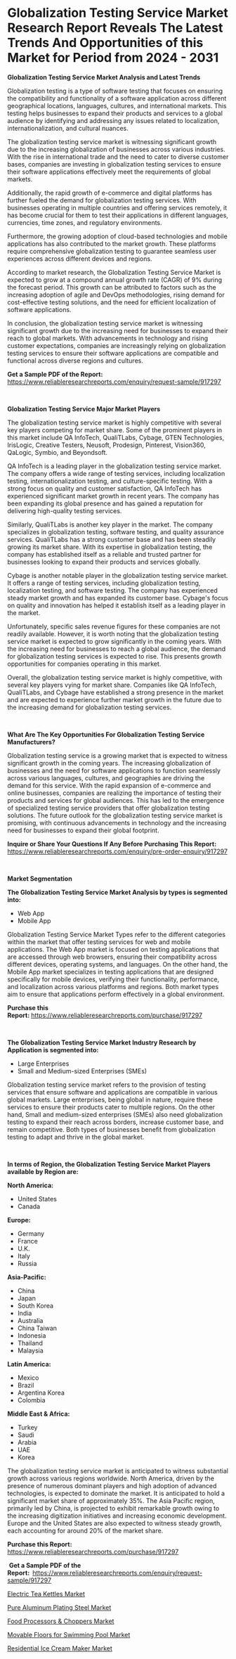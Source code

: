 <p><h1>Globalization Testing Service Market Research Report Reveals The Latest Trends And Opportunities of this Market for Period from 2024 - 2031</h1></p><p><strong>Globalization Testing Service Market Analysis and Latest Trends</strong></p>
<p><p>Globalization testing is a type of software testing that focuses on ensuring the compatibility and functionality of a software application across different geographical locations, languages, cultures, and international markets. This testing helps businesses to expand their products and services to a global audience by identifying and addressing any issues related to localization, internationalization, and cultural nuances.</p><p>The globalization testing service market is witnessing significant growth due to the increasing globalization of businesses across various industries. With the rise in international trade and the need to cater to diverse customer bases, companies are investing in globalization testing services to ensure their software applications effectively meet the requirements of global markets.</p><p>Additionally, the rapid growth of e-commerce and digital platforms has further fueled the demand for globalization testing services. With businesses operating in multiple countries and offering services remotely, it has become crucial for them to test their applications in different languages, currencies, time zones, and regulatory environments.</p><p>Furthermore, the growing adoption of cloud-based technologies and mobile applications has also contributed to the market growth. These platforms require comprehensive globalization testing to guarantee seamless user experiences across different devices and regions.</p><p>According to market research, the Globalization Testing Service Market is expected to grow at a compound annual growth rate (CAGR) of 9% during the forecast period. This growth can be attributed to factors such as the increasing adoption of agile and DevOps methodologies, rising demand for cost-effective testing solutions, and the need for efficient localization of software applications.</p><p>In conclusion, the globalization testing service market is witnessing significant growth due to the increasing need for businesses to expand their reach to global markets. With advancements in technology and rising customer expectations, companies are increasingly relying on globalization testing services to ensure their software applications are compatible and functional across diverse regions and cultures.</p></p>
<p><strong>Get a Sample PDF of the Report:&nbsp;</strong> <a href="https://www.reliableresearchreports.com/enquiry/request-sample/917297">https://www.reliableresearchreports.com/enquiry/request-sample/917297</a></p>
<p>&nbsp;</p>
<p><strong>Globalization Testing Service Major Market Players</strong></p>
<p><p>The globalization testing service market is highly competitive with several key players competing for market share. Some of the prominent players in this market include QA InfoTech, QualiTLabs, Cybage, GTEN Technologies, IrisLogic, Creative Testers, Neusoft, Prodesign, Pinterest, Vision360, QaLogic, Symbio, and Beyondsoft.</p><p>QA InfoTech is a leading player in the globalization testing service market. The company offers a wide range of testing services, including localization testing, internationalization testing, and culture-specific testing. With a strong focus on quality and customer satisfaction, QA InfoTech has experienced significant market growth in recent years. The company has been expanding its global presence and has gained a reputation for delivering high-quality testing services.</p><p>Similarly, QualiTLabs is another key player in the market. The company specializes in globalization testing, software testing, and quality assurance services. QualiTLabs has a strong customer base and has been steadily growing its market share. With its expertise in globalization testing, the company has established itself as a reliable and trusted partner for businesses looking to expand their products and services globally.</p><p>Cybage is another notable player in the globalization testing service market. It offers a range of testing services, including globalization testing, localization testing, and software testing. The company has experienced steady market growth and has expanded its customer base. Cybage's focus on quality and innovation has helped it establish itself as a leading player in the market.</p><p>Unfortunately, specific sales revenue figures for these companies are not readily available. However, it is worth noting that the globalization testing service market is expected to grow significantly in the coming years. With the increasing need for businesses to reach a global audience, the demand for globalization testing services is expected to rise. This presents growth opportunities for companies operating in this market.</p><p>Overall, the globalization testing service market is highly competitive, with several key players vying for market share. Companies like QA InfoTech, QualiTLabs, and Cybage have established a strong presence in the market and are expected to experience further market growth in the future due to the increasing demand for globalization testing services.</p></p>
<p>&nbsp;</p>
<p><strong>What Are The Key Opportunities For Globalization Testing Service Manufacturers?</strong></p>
<p><p>Globalization testing service is a growing market that is expected to witness significant growth in the coming years. The increasing globalization of businesses and the need for software applications to function seamlessly across various languages, cultures, and geographies are driving the demand for this service. With the rapid expansion of e-commerce and online businesses, companies are realizing the importance of testing their products and services for global audiences. This has led to the emergence of specialized testing service providers that offer globalization testing solutions. The future outlook for the globalization testing service market is promising, with continuous advancements in technology and the increasing need for businesses to expand their global footprint.</p></p>
<p><strong>Inquire or Share Your Questions If Any Before Purchasing This Report:</strong> <a href="https://www.reliableresearchreports.com/enquiry/pre-order-enquiry/917297">https://www.reliableresearchreports.com/enquiry/pre-order-enquiry/917297</a></p>
<p>&nbsp;</p>
<p><strong>Market Segmentation</strong></p>
<p><strong>The Globalization Testing Service Market Analysis by types is segmented into:</strong></p>
<p><ul><li>Web App</li><li>Mobile App</li></ul></p>
<p><p>Globalization Testing Service Market Types refer to the different categories within the market that offer testing services for web and mobile applications. The Web App market is focused on testing applications that are accessed through web browsers, ensuring their compatibility across different devices, operating systems, and languages. On the other hand, the Mobile App market specializes in testing applications that are designed specifically for mobile devices, verifying their functionality, performance, and localization across various platforms and regions. Both market types aim to ensure that applications perform effectively in a global environment.</p></p>
<p><strong>Purchase this Report:&nbsp;</strong><a href="https://www.reliableresearchreports.com/purchase/917297">https://www.reliableresearchreports.com/purchase/917297</a></p>
<p>&nbsp;</p>
<p><strong>The Globalization Testing Service Market Industry Research by Application is segmented into:</strong></p>
<p><ul><li>Large Enterprises</li><li>Small and Medium-sized Enterprises (SMEs)</li></ul></p>
<p><p>Globalization testing service market refers to the provision of testing services that ensure software and applications are compatible in various global markets. Large enterprises, being global in nature, require these services to ensure their products cater to multiple regions. On the other hand, Small and medium-sized enterprises (SMEs) also need globalization testing to expand their reach across borders, increase customer base, and remain competitive. Both types of businesses benefit from globalization testing to adapt and thrive in the global market.</p></p>
<p>&nbsp;</p>
<p><strong>In terms of Region, the Globalization Testing Service Market Players available by Region are:</strong></p>
<p>
    <p> <strong> North America: </strong>
        <ul>
            <li>United States</li>
            <li>Canada</li>
        </ul>
        </p> 
    <p> <strong> Europe: </strong>
        <ul>
            <li>Germany</li>
            <li>France</li>
            <li>U.K.</li>
            <li>Italy</li>
            <li>Russia</li>
        </ul>
        </p> 
    <p> <strong> Asia-Pacific: </strong>
        <ul>
            <li>China</li>
            <li>Japan</li>
            <li>South Korea</li>
            <li>India</li>
            <li>Australia</li>
            <li>China Taiwan</li>
            <li>Indonesia</li>
            <li>Thailand</li>
            <li>Malaysia</li>
        </ul>
        </p> 
    <p> <strong> Latin America: </strong>
        <ul>
            <li>Mexico</li>
            <li>Brazil</li>
            <li>Argentina Korea</li>
            <li>Colombia</li>
        </ul>
        </p> 
    <p> <strong> Middle East & Africa: </strong>
        <ul>
            <li>Turkey</li>
            <li>Saudi</li>
            <li>Arabia</li>
            <li>UAE</li>
            <li>Korea</li>
        </ul>
    </p>
    </p>
<p><p>The globalization testing service market is anticipated to witness substantial growth across various regions worldwide. North America, driven by the presence of numerous dominant players and high adoption of advanced technologies, is expected to dominate the market. It is anticipated to hold a significant market share of approximately 35%. The Asia Pacific region, primarily led by China, is projected to exhibit remarkable growth owing to the increasing digitization initiatives and increasing economic development. Europe and the United States are also expected to witness steady growth, each accounting for around 20% of the market share.</p></p>
<p><strong>Purchase this Report: </strong><a href="https://www.reliableresearchreports.com/purchase/917297">https://www.reliableresearchreports.com/purchase/917297</a></p>
<p>&nbsp;<strong>Get a Sample PDF of the Report:&nbsp;&nbsp;</strong><a href="https://www.reliableresearchreports.com/enquiry/request-sample/917297">https://www.reliableresearchreports.com/enquiry/request-sample/917297</a></p>
<p><strong></strong></p>
<p><p><a href="https://www.linkedin.com/pulse/electric-tea-kettles-market-provides-detailed-segmentation-6tvae?trackingId=hJGLcMh2SAC68izbAU7vqg%3D%3D">Electric Tea Kettles Market</a></p><p><a href="https://medium.com/@shirleysullivan73/pure-aluminum-plating-steel-market-the-key-to-successful-business-strategy-forecast-till-2031-c1dc03dc81bc">Pure Aluminum Plating Steel Market</a></p><p><a href="https://www.linkedin.com/pulse/decoding-food-processors-amp-choppers-market-deep-dive-latest-cmhde?trackingId=ggaxGnLHRd2MjZr9FIz0ug%3D%3D">Food Processors & Choppers Market</a></p><p><a href="https://medium.com/@shirleysullivan73/movable-floors-for-swimming-pool-market-trends-forecast-and-competitive-analysis-to-2031-f3ac3b8c7613">Movable Floors for Swimming Pool Market</a></p><p><a href="https://www.linkedin.com/pulse/residential-ice-cream-maker-market-offers-provide-insightful-rzgve?trackingId=mcV3m8RZR86M11ZisgxUhw%3D%3D">Residential Ice Cream Maker Market</a></p></p>